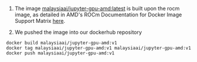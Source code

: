 
1. The image [malaysiaai/jupyter-gpu-amd:latest](https://hub.docker.com/repository/docker/malaysiaai/jupyter-gpu-amd/general) is built upon the rocm image, as detailed in AMD's ROCm Documentation for Docker Image Support Matrix [here](https://rocm.docs.amd.com/projects/install-on-linux/en/latest/reference/docker-image-support-matrix.html).

2. We pushed the image into our dockerhub repository
```
docker build malaysiaai/jupyter-gpu-amd:v1
docker tag malaysiaai/jupyter-gpu-amd:v1 malaysiaai/jupyter-gpu-amd:v1
docker push malaysiaai/jupyter-gpu-amd:v1
```
